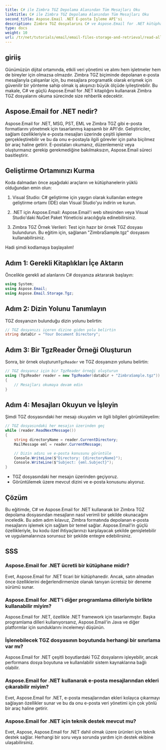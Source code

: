 ```yaml
---
title: C# ile Zimbra TGZ Depolama Alanından Tüm Mesajları Oku
linktitle: C# ile Zimbra TGZ Depolama Alanından Tüm Mesajları Oku
second_title: Aspose.Email .NET E-posta İşleme API'si
description: Zimbra TGZ dosyalarını C# ve Aspose.Email for .NET kütüphanesini kullanarak okuma konusunda adım adım rehberimizle e-posta veri yönetiminin potansiyelini açığa çıkarın. Bu eğitim, e-posta mesajlarına verimli bir şekilde erişmenize ve bunları işlemenize yardımcı olacaktır.
type: docs
weight: 10
url: /tr/net/tutorials/email/email-files-storage-and-retrieval/read-all-messages-from-zimbra-tgz-storage/
---
```

## giriiş

Günümüzün dijital ortamında, etkili veri yönetimi ve alımı hem işletmeler hem de bireyler için olmazsa olmazdır. Zimbra TGZ biçiminde depolanan e-posta mesajlarıyla çalışanlar için, bu mesajlara programatik olarak erişmek için güvenilir bir yönteme sahip olmak iş akışınızı büyük ölçüde iyileştirebilir. Bu makale, C# ve güçlü Aspose.Email for .NET kitaplığını kullanarak Zimbra TGZ dosyalarını okuma sürecinde size rehberlik edecektir.

## Aspose.Email for .NET nedir?

Aspose.Email for .NET, MSG, PST, EML ve Zimbra TGZ gibi e-posta formatlarını yönetmek için tasarlanmış kapsamlı bir API'dir. Geliştiriciler, sağlam özellikleriyle e-posta mesajları üzerinde çeşitli işlemler gerçekleştirebilir ve bu da onu e-postayla ilgili görevler için paha biçilmez bir araç haline getirir. E-postaları okumanız, düzenlemeniz veya oluşturmanız gerekip gerekmediğine bakılmaksızın, Aspose.Email süreci basitleştirir.

## Geliştirme Ortamınızı Kurma

Koda dalmadan önce aşağıdaki araçların ve kütüphanelerin yüklü olduğundan emin olun:

1. Visual Studio: C# geliştirme için yaygın olarak kullanılan entegre geliştirme ortamı (IDE) olan Visual Studio'yu indirin ve kurun.

2. .NET için Aspose.Email: Aspose.Email'i web sitesinden veya Visual Studio'daki NuGet Paket Yöneticisi aracılığıyla edinebilirsiniz.

3. Zimbra TGZ Örnek Verileri: Test için hazır bir örnek TGZ dosyası bulundurun. Bu eğitim için, sağlanan "ZimbraSample.tgz" dosyasını kullanabilirsiniz.

Hadi şimdi kodlamaya başlayalım!

## Adım 1: Gerekli Kitaplıkları İçe Aktarın

Öncelikle gerekli ad alanlarını C# dosyanıza aktararak başlayın:

```csharp
using System;
using Aspose.Email;
using Aspose.Email.Storage.Tgz;
```

## Adım 2: Dizin Yolunu Tanımlayın

TGZ dosyanızın bulunduğu dizin yolunu belirtin:

```csharp
// TGZ dosyanızı içeren dizine giden yolu belirtin
string dataDir = "Your Document Directory";
```

## Adım 3: Bir TgzReader Örneği Oluşturun

 Sonra, bir örnek oluşturun`TgzReader` ve TGZ dosyanızın yolunu belirtin:

```csharp
// TGZ dosyanız için bir TgzReader örneği oluşturun
using (TgzReader reader = new TgzReader(dataDir + "ZimbraSample.tgz"))
{
    // Mesajları okumaya devam edin
}
```

## Adım 4: Mesajları Okuyun ve İşleyin

Şimdi TGZ dosyasındaki her mesajı okuyalım ve ilgili bilgileri görüntüleyelim:

```csharp
// TGZ dosyasındaki her mesajın üzerinden geç
while (reader.ReadNextMessage())
{
    string directoryName = reader.CurrentDirectory;
    MailMessage eml = reader.CurrentMessage;

    // Dizin adını ve e-posta konusunu görüntüle
    Console.WriteLine($"Directory: {directoryName}");
    Console.WriteLine($"Subject: {eml.Subject}");
}
```

- TGZ dosyasındaki her mesajın üzerinden geçiyoruz.
- Görüntülemek üzere mevcut dizini ve e-posta konusunu alıyoruz.


## Çözüm

Bu eğitimde, C# ve Aspose.Email for .NET kullanarak bir Zimbra TGZ depolama dosyasından mesajların nasıl verimli bir şekilde okunacağını inceledik. Bu adım adım kılavuz, Zimbra formatında depolanan e-posta mesajlarını işlemek için sağlam bir temel sağlar. Aspose.Email'in güçlü özellikleriyle, bu kodu özel ihtiyaçlarınızı karşılayacak şekilde genişletebilir ve uygulamalarınıza sorunsuz bir şekilde entegre edebilirsiniz.

## SSS

### Aspose.Email for .NET ücretli bir kütüphane midir?
Evet, Aspose.Email for .NET ticari bir kütüphanedir. Ancak, satın almadan önce özelliklerini değerlendirmenize olanak tanıyan ücretsiz bir deneme sürümü sunar.

### Aspose.Email for .NET'i diğer programlama dilleriyle birlikte kullanabilir miyim?
Aspose.Email for .NET, özellikle .NET framework için tasarlanmıştır. Başka programlama dilleri kullanıyorsanız, Aspose.Email'in Java ve diğer platformlar için sunduklarını incelemeyi düşünün.

### İşlenebilecek TGZ dosyasının boyutunda herhangi bir sınırlama var mı?
Aspose.Email for .NET çeşitli boyutlardaki TGZ dosyalarını işleyebilir, ancak performans dosya boyutuna ve kullanılabilir sistem kaynaklarına bağlı olabilir.

### Aspose.Email for .NET kullanarak e-posta mesajlarından ekleri çıkarabilir miyim?
Evet, Aspose.Email for .NET, e-posta mesajlarından ekleri kolayca çıkarmayı sağlayan özellikler sunar ve bu da onu e-posta veri yönetimi için çok yönlü bir araç haline getirir.

### Aspose.Email for .NET için teknik destek mevcut mu?
Evet, Aspose, Aspose.Email for .NET dahil olmak üzere ürünleri için teknik destek sağlar. Herhangi bir soru veya sorunda yardım için destek ekibine ulaşabilirsiniz.